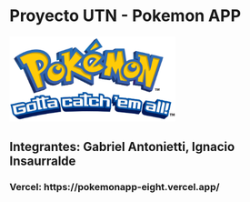 

# Proyecto UTN - Pokemon APP


<p align="left">
  <img height="150" src="./public/images/logo.png" />
</p>

<h2> Integrantes: Gabriel Antonietti, Ignacio Insaurralde </h2>

<h3> Vercel: https://pokemonapp-eight.vercel.app/  </h3>